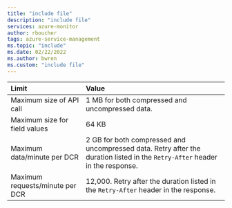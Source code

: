 ```yaml
---
title: "include file" 
description: "include file" 
services: azure-monitor
author: rboucher
tags: azure-service-management
ms.topic: "include"
ms.date: 02/22/2022
ms.author: bwren
ms.custom: "include file"
---
```


| Limit | Value |
|:---|:---|
| Maximum size of API call | 1 MB for both compressed and uncompressed data. |
| Maximum size for field values  | 64 KB | Fields longer than 64 KB are truncated. |
| Maximum data/minute per DCR | 2 GB for both compressed and uncompressed data. Retry after the duration listed in the `Retry-After` header in the response. |
| Maximum requests/minute per DCR | 12,000. Retry after the duration listed in the `Retry-After` header in the response. |
